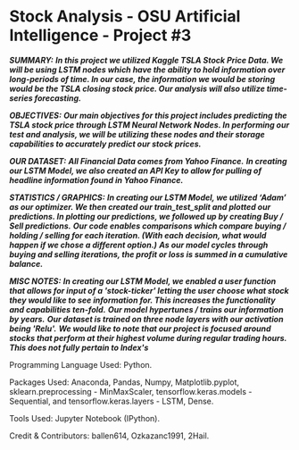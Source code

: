 # Stock Analysis - OSU Artificial Intelligence - Project #3

***SUMMARY:***
  ***In this project we utilized Kaggle TSLA Stock Price Data. We will be using LSTM nodes which have the ability to hold information over long-periods of time. In our case, the information we would be storing would be the TSLA closing stock price. Our analysis will also utilize time-series forecasting.***

***OBJECTIVES:***
  ***Our main objectives for this project includes predicting the TSLA stock price through LSTM Neural Network Nodes. In performing our test and analysis, we will be utilizing these nodes and their storage capabilities to accurately predict our stock prices.***

***OUR DATASET:*** 
  ***All Financial Data comes from Yahoo Finance.***
  ***In creating our LSTM Model, we also created an API Key to allow for pulling of headline information found in Yahoo Finance.***

***STATISTICS / GRAPHICS:***
  ***In creating our LSTM Model, we utilized ‘Adam’ as our optimizer. We then created our train_test_split and plotted our predictions. In plotting our predictions, we followed up by creating Buy / Sell predictions.***
  ***Our code enables comparisons which compare buying / holding / selling for each iteration. (With each decision, what would happen if we chose a different option.)***
  ***As our model cycles through buying and selling iterations, the profit or loss is summed in a cumulative balance.***

***MISC NOTES:***
  ***In creating our LSTM Model, we enabled a user function that allows for input of a 'stock-ticker' letting the user choose what stock they would like to see information for. This increases the functionality and capabilities ten-fold.***
  ***Our model hypertunes / trains our information by years.***
  ***Our dataset is trained on three node layers with our activation being 'Relu'.***
  ***We would like to note that our project is focused around stocks that perform at their highest volume during regular trading hours. This does not fully pertain to Index's***

Programming Language Used: Python.

Packages Used: Anaconda, Pandas, Numpy, Matplotlib.pyplot, sklearn.preprocessing - MinMaxScaler,  tensorflow.keras.models - Sequential, and tensorflow.keras.layers - LSTM, Dense.

Tools Used: Jupyter Notebook (IPython).

Credit & Contributors: ballen614, Ozkazanc1991, 2Hail.
